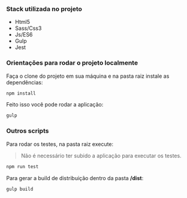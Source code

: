 ### Stack utilizada no projeto
- Html5
- Sass/Css3
- Js/ES6
- Gulp
- Jest

### Orientações para rodar o projeto localmente
Faça o clone do projeto em sua máquina e na pasta raiz instale as dependências:
 ```sh
npm install
```

Feito isso você pode rodar a aplicação: 
 ```sh
gulp
```

### Outros scripts
Para rodar os testes, na pasta raiz execute:
> Não é necessário ter subido a aplicação para executar os testes.
 ```sh
npm run test
```

Para gerar a build de distribuição dentro da pasta **/dist**:
 ```sh
gulp build
```